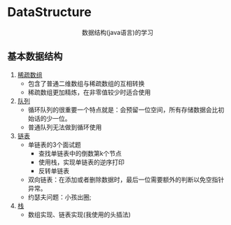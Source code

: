 # DataStructure
<p align='center'>数据结构(java语言)的学习
</p>

## 基本数据结构

1. <a href='https://github.com/Da-Qi/DataStructure/tree/master/src/sparsearray'>稀疏数组</a>
     - 包含了普通二维数组与稀疏数组的互相转换
     - 稀疏数组更加精炼，在非零值较少时适合使用
2. <a href='https://github.com/Da-Qi/DataStructure/tree/master/src/queue'>队列</a>
     - 循环队列的很重要一个特点就是：会预留一位空间，所有存储数据会比初始话的少一位。
     - 普通队列无法做到循环使用
3. <a href='https://github.com/Da-Qi/DataStructure/blob/master/src/linkedlist'>链表</a>
     - 单链表的3个面试题
          - 查找单链表中的倒数第k个节点
          - 使用栈，实现单链表的逆序打印
          - 反转单链表
     - 双向链表：在添加或者删除数据时，最后一位需要额外的判断以免空指针异常。
     - 约瑟夫问题：小孩出圈;
4. <a href='https://github.com/Da-Qi/DataStructure/blob/master/src/stack'>栈</a>
    - 数组实现、链表实现(我使用的头插法)

